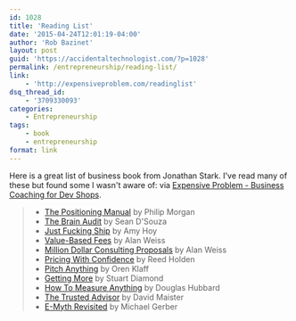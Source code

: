 ```yaml
---
id: 1028
title: 'Reading List'
date: '2015-04-24T12:01:19-04:00'
author: 'Rob Bazinet'
layout: post
guid: 'https://accidentaltechnologist.com/?p=1028'
permalink: /entrepreneurship/reading-list/
link:
    - 'http://expensiveproblem.com/readinglist'
dsq_thread_id:
    - '3709330093'
categories:
    - Entrepreneurship
tags:
    - book
    - entrepreneurship
format: link
---
```


Here is a great list of business book from Jonathan Stark. I've read many of these but found some I wasn't aware of: via [Expensive Problem - Business Coaching for Dev Shops](http://expensiveproblem.com/readinglist).

> - [The Positioning Manual](http://philipmorganconsulting.com/authority-resource-center/the-positioning-manual-for-technical-firms/) by Philip Morgan
> - [The Brain Audit](http://www.amazon.com/The-Brain-Audit-Customers-They/dp/0473175045) by Sean D'Souza
> - [Just Fucking Ship](https://unicornfree.com/just-fucking-ship) by Amy Hoy
> - [Value-Based Fees](http://www.amazon.com/Value-Based-Fees-Charge-Youre-Worth/dp/0470275847) by Alan Weiss
> - [Million Dollar Consulting Proposals](http://www.amazon.com/Million-Dollar-Consulting-Proposals-Proposal/dp/111809753X) by Alan Weiss
> - [Pricing With Confidence](http://www.amazon.com/gp/product/0470197579/) by Reed Holden
> - [Pitch Anything](http://www.amazon.com/Pitch-Anything-Innovative-Presenting-Persuading/dp/1501211811) by Oren Klaff
> - [Getting More](http://www.amazon.com/Getting-More-Negotiate-Succeed-Work/dp/0307716902/) by Stuart Diamond
> - [How To Measure Anything](http://www.amazon.com/How-Measure-Anything-Intangibles-Business/dp/0470539399) by Douglas Hubbard
> - [The Trusted Advisor](http://www.amazon.com/The-Trusted-Advisor-David-Maister/dp/0743212347) by David Maister
> - [E-Myth Revisited](http://www.amazon.com/The-E-Myth-Revisited-Small-Businesses/dp/0887307280) by Michael Gerber